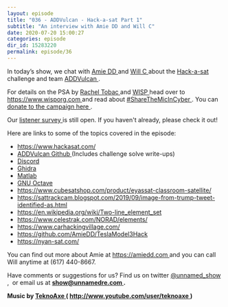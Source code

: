 ```yaml
---
layout: episode
title: "036 - ADDVulcan - Hack-a-sat Part 1"
subtitle: "An interview with Amie DD and Will C"
date: 2020-07-20 15:00:27
categories: episode
dir_id: 15283220
permalink: episode/36
---
```

<p>
 In today’s show, we chat with
 <a href="https://twitter.com/amiedoubleD">
  Amie DD
 </a>
 and
 <a href="https://twitter.com/WillCaruana">
  Will C
 </a>
 about the
 <a href="https://www.hackasat.com/">
  Hack-a-sat
 </a>
 challenge and team
 <a href="https://twitter.com/addvulcan">
  ADDVulcan
 </a>
 .
</p>
<p>
 For details on the PSA by
 <a href="https://twitter.com/RachelTobac">
  Rachel Tobac
 </a>
 and
 <a href="https://twitter.com/WISPorg">
  WISP
 </a>
 head over to
 <a href="https://www.wisporg.com">
  https://www.wisporg.com
 </a>
 and read about
 <a href="https://www.wisporg.com/blog-posts/2020/7/9/sharethemicincyber">
  #ShareTheMicInCyber
 </a>
 . You can
 <a href="https://wisporg.z2systems.com/np/clients/wisporg/donation.jsp?campaign=2&amp;">
  donate to the campaign here
 </a>
 .
</p>
<p>
 Our
 <a href="https://forms.gle/F3LYfaoCDdCqQSZY9">
  listener survey
 </a>
 is still open. If you haven't already, please check it out!
</p>
<p>
 Here are links to some of the topics covered in the episode:
</p>
<ul>
 <li>
  <a href="https://www.hackasat.com/">
   https://www.hackasat.com/
  </a>
 </li>
 <li>
  <a href="https://github.com/addvulcan">
   ADDVulcan Github
  </a>
  (Includes challenge solve write-ups)
 </li>
 <li>
  <a href="https://discord.com/">
   Discord
  </a>
 </li>
 <li>
  <a href="https://ghidra-sre.org/">
   Ghidra
  </a>
 </li>
 <li>
  <a href="https://www.mathworks.com/products/matlab.html">
   Matlab
  </a>
 </li>
 <li>
  <a href="https://www.gnu.org/software/octave/">
   GNU Octave
  </a>
 </li>
 <li>
  <a href="https://www.cubesatshop.com/product/eyassat-classroom-satellite/">
   https://www.cubesatshop.com/product/eyassat-classroom-satellite/
  </a>
 </li>
 <li>
  <a href="https://sattrackcam.blogspot.com/2019/09/image-from-trump-tweet-identified-as.html">
   https://sattrackcam.blogspot.com/2019/09/image-from-trump-tweet-identified-as.html
  </a>
 </li>
 <li>
  <a href="https://en.wikipedia.org/wiki/Two-line_element_set">
   https://en.wikipedia.org/wiki/Two-line_element_set
  </a>
 </li>
 <li>
  <a href="https://www.celestrak.com/NORAD/elements/">
   https://www.celestrak.com/NORAD/elements/
  </a>
 </li>
 <li>
  <a href="https://www.carhackingvillage.com/">
   https://www.carhackingvillage.com/
  </a>
 </li>
 <li>
  <a href="https://github.com/AmieDD/TeslaModel3Hack">
   https://github.com/AmieDD/TeslaModel3Hack
  </a>
 </li>
 <li>
  <a href="https://nyan-sat.com/">
   https://nyan-sat.com/
  </a>
 </li>
</ul>
<p>
 You can find out more about Amie at
 <a href="https://amiedd.com">
  https://amiedd.com
 </a>
 and you can call Will anytime at (617) 440-8667.
</p>
<p>
 Have comments or suggestions for us? Find us on twitter
 <a href="https://twitter.com/unnamed_show">
  @unnamed_show
 </a>
 ,  or email us at
 <a href="mailto:show@unnamedre.com">
  <strong>
   show@unnamedre.com
  </strong>
 </a>
 <strong>
  .
 </strong>
</p>
<p>
 <strong>
  Music by
 </strong>
 <a href="http://www.teknoaxe.com">
  <strong>
   TeknoAxe
  </strong>
 </a>
 <strong>
  (
 </strong>
 <a href="http://www.youtube.com/user/teknoaxe">
  <strong>
   http://www.youtube.com/user/teknoaxe
  </strong>
 </a>
 <strong>
  )
 </strong>
</p>

